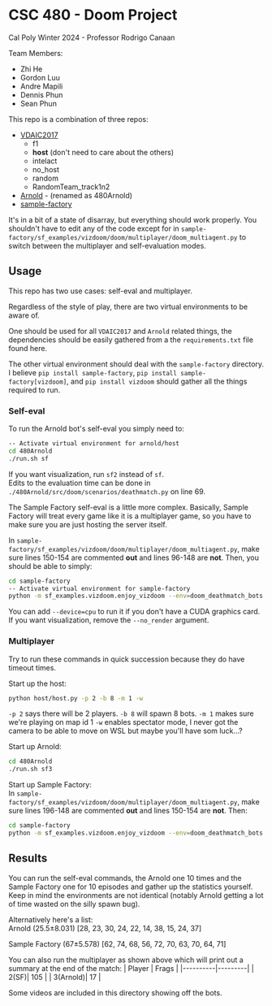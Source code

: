 # CSC 480 - Doom Project

Cal Poly Winter 2024 - Professor Rodrigo Canaan

Team Members:

* Zhi He
* Gordon Luu
* Andre Mapili
* Dennis Phun
* Sean Phun

This repo is a combination of three repos:

* [VDAIC2017](https://github.com/mihahauke/VDAIC2017)
  * f1
  * **host** (don't need to care about the others)
  * intelact
  * no_host
  * random
  * RandomTeam_track1n2
* [Arnold](https://github.com/glample/Arnold) - (renamed as 480Arnold)
* [sample-factory](https://github.com/alex-petrenko/sample-factory)

It's in a bit of a state of disarray, but everything should work properly. You shouldn't have to edit any of the code except for in `sample-factory/sf_examples/vizdoom/doom/multiplayer/doom_multiagent.py` to switch between the multiplayer and self-evaluation modes.

## Usage
This repo has two use cases: self-eval and multiplayer.

Regardless of the style of play, there are two virtual environments to be aware of.  

One should be used for all `VDAIC2017` and `Arnold` related things, the dependencies should be easily gathered from a the `requirements.txt` file found here.  

The other virtual environment should deal with the `sample-factory` directory. I believe `pip install sample-factory`, `pip install sample-factory[vizdoom]`, and `pip install vizdoom` should gather all the things required to run.

### Self-eval
To run the Arnold bot's self-eval you simply need to:
```bash
-- Activate virtual environment for arnold/host
cd 480Arnold
./run.sh sf
```  
If you want visualization, run `sf2` instead of `sf`.  
Edits to the evaluation time can be done in `./480Arnold/src/doom/scenarios/deathmatch.py` on line 69.

The Sample Factory self-eval is a little more complex. Basically, Sample Factory will treat every game like it is a multiplayer game, so you have to make sure you are just hosting the server itself.

In `sample-factory/sf_examples/vizdoom/doom/multiplayer/doom_multiagent.py`, make sure lines 150-154 are commented **out** and lines 96-148 are **not**. Then, you should be able to simply:
```bash
cd sample-factory
-- Activate virtual environment for sample-factory
python -m sf_examples.vizdoom.enjoy_vizdoom --env=doom_deathmatch_bots --experiment=doom_deathmatch_bots --train_dir=./train_dir --no_render
```
You can add `--device=cpu` to run it if you don't have a CUDA graphics card. If you want visualization, remove the `--no_render` argument.

### Multiplayer
Try to run these commands in quick succession because they do have timeout times.  

Start up the host:
```bash
python host/host.py -p 2 -b 8 -m 1 -w
```
`-p 2` says there will be 2 players.
`-b 8` will spawn 8 bots.
`-m 1` makes sure we're playing on map id 1
`-w` enables spectator mode, I never got the camera to be able to move on WSL but maybe you'll have som luck...?

Start up Arnold:
```bash
cd 480Arnold
./run.sh sf3
```

Start up Sample Factory:  
In `sample-factory/sf_examples/vizdoom/doom/multiplayer/doom_multiagent.py`, make sure lines 196-148 are
commented **out** and lines 150-154 are **not**. Then:
```bash
cd sample-factory
python -m sf_examples.vizdoom.enjoy_vizdoom --env=doom_deathmatch_bots --experiment=doom_deathmatch_bots --train_dir=./train_dir
```

## Results
You can run the self-eval commands, the Arnold one 10 times and the Sample Factory one for 10 episodes and gather up the statistics yourself. Keep in mind the environments are not identical (notably Arnold getting a lot of time wasted on the silly spawn bug).

Alternatively here's a list:  
Arnold (25.5±8.031)
[28, 23, 30, 24, 22, 14, 38, 15, 24, 37]

Sample Factory (67±5.578)
[62, 74, 68, 56, 72, 70, 63, 70, 64, 71]

You can also run the multiplayer as shown above which will print out a summary at the end of the match:
|   Player |   Frags |
|----------|---------|
|     2(SF)|     105 |
| 3(Arnold)|      17 |

Some videos are included in this directory showing off the bots.
